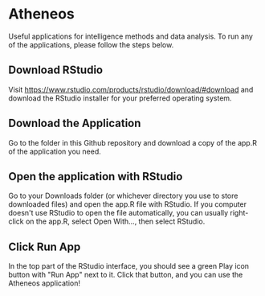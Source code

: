 # Atheneos
Useful applications for intelligence methods and data analysis.  To run any of the applications, please follow the steps below.

## Download RStudio
Visit https://www.rstudio.com/products/rstudio/download/#download and download the RStudio installer for your preferred operating system.

## Download the Application
Go to the folder in this Github repository and download a copy of the app.R of the application you need.

## Open the application with RStudio
Go to your Downloads folder (or whichever directory you use to store downloaded files) and open the app.R file with RStudio.  If you computer doesn't use RStudio to open the file automatically, you can usually right-click on the app.R, select Open With..., then select RStudio.

## Click Run App
In the top part of the RStudio interface, you should see a green Play icon button with "Run App" next to it.  Click that button, and you can use the Atheneos application!
